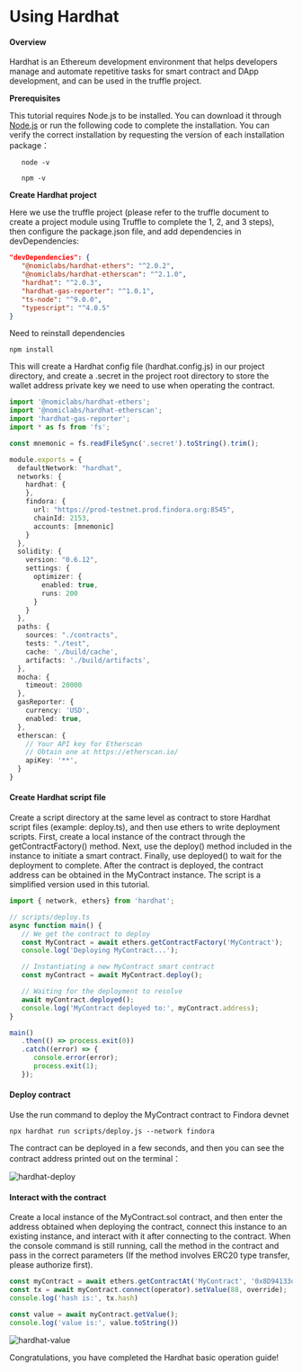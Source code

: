 # Using Hardhat

#### Overview[​](https://wiki.findora.org/docs/developers/evm\_smart\_chain/evm-guides/hardhat#overview) <a href="#overview" id="overview"></a>

Hardhat is an Ethereum development environment that helps developers manage and automate repetitive tasks for smart contract and DApp development, and can be used in the truffle project.

**Prerequisites**[**​**](https://wiki.findora.org/docs/developers/evm\_smart\_chain/evm-guides/hardhat#prerequisites)

This tutorial requires Node.js to be installed. You can download it through [Node.js](https://nodejs.org/) or run the following code to complete the installation. You can verify the correct installation by requesting the version of each installation package：

```shell
   node -v
```

```shell
   npm -v
```

**Create Hardhat project**[**​**](https://wiki.findora.org/docs/developers/evm\_smart\_chain/evm-guides/hardhat#create-hardhat-project)

Here we use the truffle project (please refer to the truffle document to create a project module using Truffle to complete the 1, 2, and 3 steps), then configure the package.json file, and add dependencies in devDependencies:

```json
"devDependencies": {
   "@nomiclabs/hardhat-ethers": "^2.0.2",
   "@nomiclabs/hardhat-etherscan": "^2.1.0",
   "hardhat": "^2.0.3",
   "hardhat-gas-reporter": "^1.0.1",
   "ts-node": "^9.0.0",
   "typescript": "^4.0.5"
}
```

Need to reinstall dependencies

```shell
npm install
```

This will create a Hardhat config file (hardhat.config.js) in our project directory, and create a .secret in the project root directory to store the wallet address private key we need to use when operating the contract.

```typescript
import '@nomiclabs/hardhat-ethers';
import '@nomiclabs/hardhat-etherscan';
import 'hardhat-gas-reporter';
import * as fs from 'fs';

const mnemonic = fs.readFileSync('.secret').toString().trim();

module.exports = {
  defaultNetwork: "hardhat",
  networks: {
    hardhat: {
    },
    findora: {
      url: "https://prod-testnet.prod.findora.org:8545",
      chainId: 2153,
      accounts: [mnemonic]
    }
  },
  solidity: {
    version: "0.6.12",
    settings: {
      optimizer: {
        enabled: true,
        runs: 200
      }
    }
  },
  paths: {
    sources: "./contracts",
    tests: "./test",
    cache: './build/cache',
    artifacts: './build/artifacts',
  },
  mocha: {
    timeout: 20000
  },
  gasReporter: {
    currency: 'USD',
    enabled: true,
  },
  etherscan: {
    // Your API key for Etherscan
    // Obtain one at https://etherscan.io/
    apiKey: '**',
  }
}
```

#### Create Hardhat script file[​](https://wiki.findora.org/docs/developers/evm\_smart\_chain/evm-guides/hardhat#create-hardhat-script-file) <a href="#create-hardhat-script-file" id="create-hardhat-script-file"></a>

Create a script directory at the same level as contract to store Hardhat script files (example: deploy.ts), and then use ethers to write deployment scripts. First, create a local instance of the contract through the getContractFactory() method. Next, use the deploy() method included in the instance to initiate a smart contract. Finally, use deployed() to wait for the deployment to complete. After the contract is deployed, the contract address can be obtained in the MyContract instance. The script is a simplified version used in this tutorial.

```typescript
import { network, ethers} from 'hardhat';

// scripts/deploy.ts
async function main() {
   // We get the contract to deploy
   const MyContract = await ethers.getContractFactory('MyContract');
   console.log('Deploying MyContract...');

   // Instantiating a new MyContract smart contract
   const myContract = await MyContract.deploy();

   // Waiting for the deployment to resolve
   await myContract.deployed();
   console.log('MyContract deployed to:', myContract.address);
}

main()
   .then(() => process.exit(0))
   .catch((error) => {
      console.error(error);
      process.exit(1);
   });

```

#### Deploy contract[​](https://wiki.findora.org/docs/developers/evm\_smart\_chain/evm-guides/hardhat#deploy-contract) <a href="#deploy-contract" id="deploy-contract"></a>

Use the run command to deploy the MyContract contract to Findora devnet

```shell
npx hardhat run scripts/deploy.js --network findora 
```

The contract can be deployed in a few seconds, and then you can see the contract address printed out on the terminal：

![hardhat-deploy](https://wiki.findora.org/assets/images/hardhat-deploy-b93b49af9322cf82a5426d3af2ea120a.jpg)

#### Interact with the contract[​](https://wiki.findora.org/docs/developers/evm\_smart\_chain/evm-guides/hardhat#interact-with-the-contract) <a href="#interact-with-the-contract" id="interact-with-the-contract"></a>

Create a local instance of the MyContract.sol contract, and then enter the address obtained when deploying the contract, connect this instance to an existing instance, and interact with it after connecting to the contract. When the console command is still running, call the method in the contract and pass in the correct parameters (If the method involves ERC20 type transfer, please authorize first).

```typescript
const myContract = await ethers.getContractAt('MyContract', '0x8D94133ddF3A6Cc451653Cd4B21Dc8b65c3383B0');
const tx = await myContract.connect(operator).setValue(88, override);
console.log('hash is:', tx.hash)

const value = await myContract.getValue();
console.log('value is:', value.toString())
```

![hardhat-value](https://wiki.findora.org/assets/images/hardhat-value-c1ce1dcf083d6e0178fef1bcca75a5b6.jpg)

Congratulations, you have completed the Hardhat basic operation guide!

